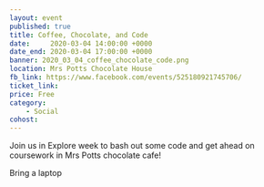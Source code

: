 ```yaml
---
layout: event
published: true
title: Coffee, Chocolate, and Code
date:     2020-03-04 14:00:00 +0000
date_end: 2020-03-04 17:00:00 +0000
banner: 2020_03_04_coffee_chocolate_code.png
location: Mrs Potts Chocolate House
fb_link: https://www.facebook.com/events/525180921745706/
ticket_link:
price: Free
category:
    - Social
cohost:
---
```

Join us in Explore week to bash out some code and get ahead on coursework in Mrs Potts chocolate cafe!

Bring a laptop
